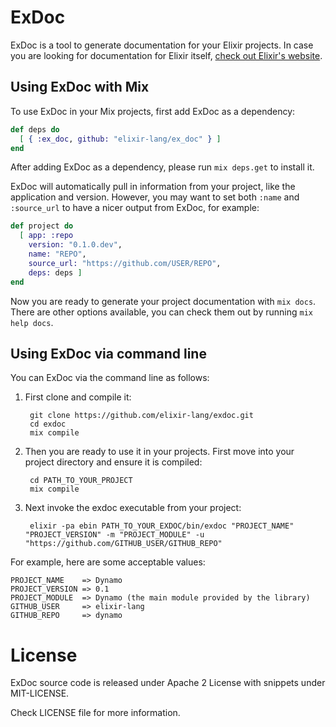 # ExDoc

ExDoc is a tool to generate documentation for your Elixir projects. In case you are looking for documentation for Elixir itself, [check out Elixir's website](http://elixir-lang.org/).

## Using ExDoc with Mix

To use ExDoc in your Mix projects, first add ExDoc as a dependency:

```elixir
def deps do
  [ { :ex_doc, github: "elixir-lang/ex_doc" } ]
end
```

After adding ExDoc as a dependency, please run `mix deps.get` to install it.

ExDoc will automatically pull in information from your project, like the application and version. However, you may want to set both `:name` and `:source_url` to have a nicer output from ExDoc, for example:

```elixir
def project do
  [ app: :repo
    version: "0.1.0.dev",
    name: "REPO",
    source_url: "https://github.com/USER/REPO",
    deps: deps ]
end
```

Now you are ready to generate your project documentation with `mix docs`. There are other options available, you can check them out by running `mix help docs`.

## Using ExDoc via command line

You can ExDoc via the command line as follows:

1. First clone and compile it:

        git clone https://github.com/elixir-lang/exdoc.git
        cd exdoc
        mix compile

2. Then you are ready to use it in your projects. First move into your project directory and ensure it is compiled:

        cd PATH_TO_YOUR_PROJECT
        mix compile

3. Next invoke the exdoc executable from your project:

        elixir -pa ebin PATH_TO_YOUR_EXDOC/bin/exdoc "PROJECT_NAME" "PROJECT_VERSION" -m "PROJECT_MODULE" -u "https://github.com/GITHUB_USER/GITHUB_REPO"

For example, here are some acceptable values:

    PROJECT_NAME    => Dynamo
    PROJECT_VERSION => 0.1
    PROJECT_MODULE  => Dynamo (the main module provided by the library)
    GITHUB_USER     => elixir-lang
    GITHUB_REPO     => dynamo

# License

ExDoc source code is released under Apache 2 License with snippets under MIT-LICENSE.

Check LICENSE file for more information.
